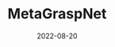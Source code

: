 ---
layout: page
date: 2022-08-20
title: MetaGraspNet
img: /assets/img/publication_preview/drop_item.jpg
selected: True
links:
related_publications: chen2022metagraspnet|zeng2022keypoints|zeng2023shapeshift
importance: 1
description: >
  Robotic Grasping Dataset and object pose estimation via superquadrics
category: publications
---